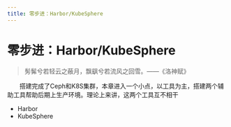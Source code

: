 ```yaml
---
title: 零步进：Harbor/KubeSphere
---
```


# 零步进：Harbor/KubeSphere

> 髣髴兮若轻云之蔽月，飘飖兮若流风之回雪。——《洛神赋》

&ensp;&ensp;&ensp;&ensp;搭建完成了Ceph和K8S集群，本章进入一个小点，以工具为主，搭建两个辅助工具帮助后期上生产环境。理论上来讲，这两个工具互不相干

* Harbor
* KubeSphere

&ensp;&ensp;&ensp;&ensp;